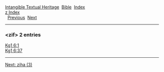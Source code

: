[Intangible Textual Heritage](../../index)  [Bible](../index) 
[Index](index)   
[z Index](_z_)  
  [Previous](c12803)  [Next](c12805) 

------------------------------------------------------------------------

### &lt;zif&gt; 2 entries

[Kg1 6:1](../kjv/kg1006.htm#001)  
[Kg1 6:37](../kjv/kg1006.htm#037)  

------------------------------------------------------------------------

[Next: ziha (3)](c12805)
